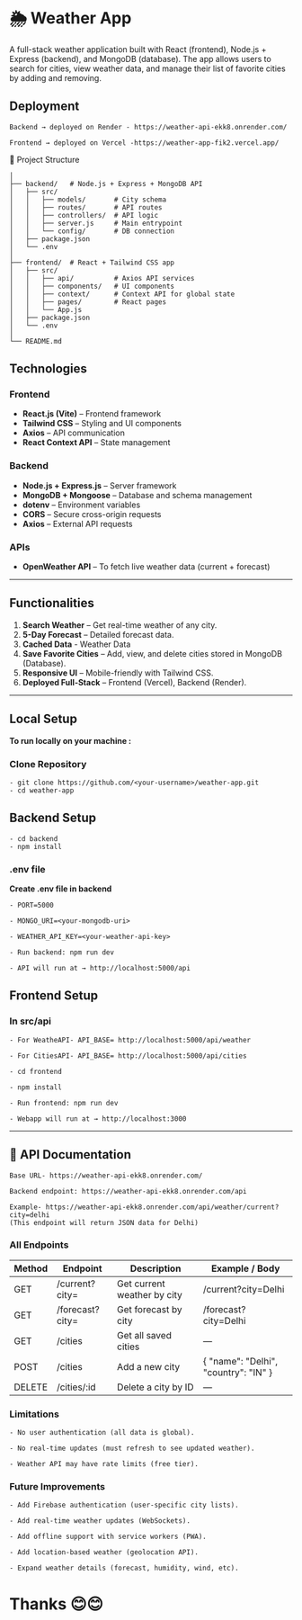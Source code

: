 # 🌦️ Weather App

A full-stack weather application built with React (frontend), Node.js + Express (backend), and MongoDB (database). The app allows users to search for cities, view weather data, and manage their list of favorite cities by adding and removing.

##  Deployment
```
Backend → deployed on Render - https://weather-api-ekk8.onrender.com/

Frontend → deployed on Vercel -https://weather-app-fik2.vercel.app/
```


📂 Project Structure

```weather-app/
│
├── backend/   # Node.js + Express + MongoDB API
│   ├── src/
│   │   ├── models/       # City schema
│   │   ├── routes/       # API routes
│   │   ├── controllers/  # API logic
│   │   ├── server.js     # Main entrypoint
│   │   └── config/       # DB connection
│   ├── package.json
│   └── .env
│
├── frontend/  # React + Tailwind CSS app
│   ├── src/
│   │   ├── api/          # Axios API services
│   │   ├── components/   # UI components
│   │   ├── context/      # Context API for global state
│   │   ├── pages/        # React pages
│   │   └── App.js
│   ├── package.json
│   └── .env
│
└── README.md
```
##  Technologies

### **Frontend**
- **React.js (Vite)** – Frontend framework  
- **Tailwind CSS** – Styling and UI components  
- **Axios** – API communication  
- **React Context API** – State management  

### **Backend**
- **Node.js + Express.js** – Server framework
- **MongoDB + Mongoose** – Database and schema management  
- **dotenv** – Environment variables  
- **CORS** – Secure cross-origin requests  
- **Axios** – External API requests  

### **APIs**
- **OpenWeather API** – To fetch live weather data (current + forecast)

---

## Functionalities

1. **Search Weather** – Get real-time weather of any city.  
2. **5-Day Forecast** – Detailed forecast data.
3. **Cached Data** - Weather Data
4. **Save Favorite Cities** – Add, view, and delete cities stored in MongoDB (Database).  
5. **Responsive UI** – Mobile-friendly with Tailwind CSS.  
6. **Deployed Full-Stack** – Frontend (Vercel), Backend (Render).  

---

## Local Setup
**To run locally on your machine :**
### Clone Repository
```
- git clone https://github.com/<your-username>/weather-app.git
- cd weather-app
```

## Backend Setup

```
- cd backend
- npm install
```
### .env file
**Create .env file in backend**
```
- PORT=5000

- MONGO_URI=<your-mongodb-uri>

- WEATHER_API_KEY=<your-weather-api-key>
```
```
- Run backend: npm run dev

- API will run at → http://localhost:5000/api
```

## Frontend Setup
### In src/api
```
- For WeatheAPI- API_BASE= http://localhost:5000/api/weather

- For CitiesAPI- API_BASE= http://localhost:5000/api/cities
```

```
- cd frontend

- npm install
```

```
- Run frontend: npm run dev

- Webapp will run at → http://localhost:3000
```
---

## 📑 API Documentation

```
Base URL- https://weather-api-ekk8.onrender.com/

Backend endpoint: https://weather-api-ekk8.onrender.com/api

Example- https://weather-api-ekk8.onrender.com/api/weather/current?city=delhi
(This endpoint will return JSON data for Delhi)
```

### All Endpoints

| Method | Endpoint        | Description                | Example / Body                        |
|--------|-----------------|----------------------------|---------------------------------------|
| GET    | /current?city=  | Get current weather by city | /current?city=Delhi                   |
| GET    | /forecast?city= | Get forecast by city        | /forecast?city=Delhi                  |
| GET    | /cities         | Get all saved cities        | —                                     |
| POST   | /cities         | Add a new city              | { "name": "Delhi", "country": "IN" }  |
| DELETE | /cities/:id     | Delete a city by ID         | —                                     |                |   |








### Limitations
```
- No user authentication (all data is global).

- No real-time updates (must refresh to see updated weather).

- Weather API may have rate limits (free tier).
```


### Future Improvements
```
- Add Firebase authentication (user-specific city lists).

- Add real-time weather updates (WebSockets).

- Add offline support with service workers (PWA).

- Add location-based weather (geolocation API).

- Expand weather details (forecast, humidity, wind, etc).
```

# Thanks 😊😊